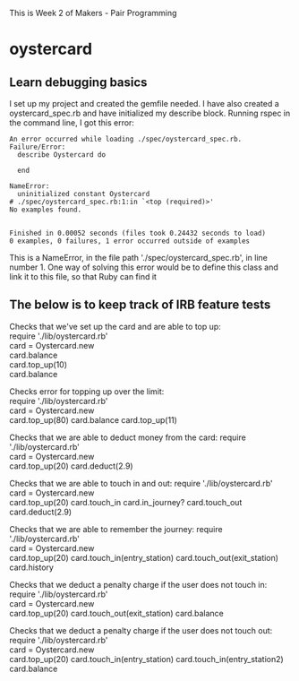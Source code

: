 This is Week 2 of Makers - Pair Programming

# oystercard

## Learn debugging basics

I set up my project and created the gemfile needed. I have also created a oystercard_spec.rb and have initialized my describe block. Running rspec in the command line, I got this error:

```
An error occurred while loading ./spec/oystercard_spec.rb.
Failure/Error:
  describe Oystercard do
  
  end

NameError:
  uninitialized constant Oystercard
# ./spec/oystercard_spec.rb:1:in `<top (required)>'
No examples found.


Finished in 0.00052 seconds (files took 0.24432 seconds to load)
0 examples, 0 failures, 1 error occurred outside of examples
```
This is a NameError, in the file path './spec/oystercard_spec.rb', in line number 1.
One way of solving this error would be to define this class and link it to this file, so that Ruby can find it


## The below is to keep track of IRB feature tests
Checks that we've set up the card and are able to top up:  
require './lib/oystercard.rb'  
card = Oystercard.new  
card.balance  
card.top_up(10)  
card.balance

Checks error for topping up over the limit:  
require './lib/oystercard.rb'  
card = Oystercard.new  
card.top_up(80)
card.balance
card.top_up(11)

Checks that we are able to deduct money from the card:
require './lib/oystercard.rb'  
card = Oystercard.new  
card.top_up(20)
card.deduct(2.9)

Checks that we are able to touch in and out:
require './lib/oystercard.rb'  
card = Oystercard.new  
card.top_up(20)
card.touch_in
card.in_journey?
card.touch_out
card.deduct(2.9)


Checks that we are able to remember the journey:
require './lib/oystercard.rb'  
card = Oystercard.new  
card.top_up(20)
card.touch_in(entry_station)
card.touch_out(exit_station)
card.history

Checks that we deduct a penalty charge if the user does not touch in:
require './lib/oystercard.rb'  
card = Oystercard.new  
card.top_up(20)
card.touch_out(exit_station)
card.balance

Checks that we deduct a penalty charge if the user does not touch out:
require './lib/oystercard.rb'  
card = Oystercard.new  
card.top_up(20)
card.touch_in(entry_station)
card.touch_in(entry_station2)
card.balance
